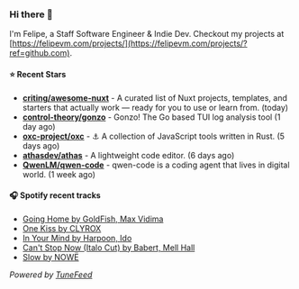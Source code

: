 ### Hi there 👋

I'm Felipe, a Staff Software Engineer & Indie Dev. Checkout my projects at [https://felipevm.com/projects/](https://felipevm.com/projects/?ref=github.com).

#### ⭐ Recent Stars
- **[criting/awesome-nuxt](https://github.com/criting/awesome-nuxt)** - A curated list of Nuxt projects, templates, and starters that actually work — ready for you to use or learn from. (today)
- **[control-theory/gonzo](https://github.com/control-theory/gonzo)** - Gonzo! The Go based TUI log analysis tool (1 day ago)
- **[oxc-project/oxc](https://github.com/oxc-project/oxc)** - ⚓ A collection of JavaScript tools written in Rust. (5 days ago)
- **[athasdev/athas](https://github.com/athasdev/athas)** - A lightweight code editor. (6 days ago)
- **[QwenLM/qwen-code](https://github.com/QwenLM/qwen-code)** - qwen-code is a coding agent that lives in digital world. (1 week ago)

#### 🎧 Spotify recent tracks
- [Going Home by GoldFish, Max Vidima](https://open.spotify.com/track/4o5Yo3S0rP6c2H7Jy8stJd)
- [One Kiss by CLYROX](https://open.spotify.com/track/5C5pR19l1ggMLs4YH6d12H)
- [In Your Mind by Harpoon, Ido](https://open.spotify.com/track/5PJSerrqAtCsG0G9uj6XV4)
- [Can&#39;t Stop Now (Italo Cut) by Babert, Mell Hall](https://open.spotify.com/track/21CxLxxpwYmLjoGFSGuMoJ)
- [Slow by NOWË](https://open.spotify.com/track/0K4l8MQSp6gwfEbnZLEHVe)

_Powered by [TuneFeed](https://tunefeed.app?ref=github.com)_
